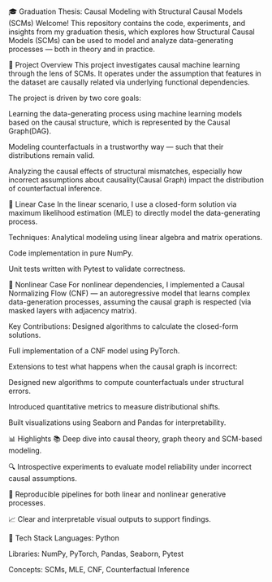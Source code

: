 🎓 Graduation Thesis: Causal Modeling with Structural Causal Models (SCMs)
Welcome! This repository contains the code, experiments, and insights from my graduation thesis, which explores how Structural Causal Models (SCMs) can be used to model and analyze data-generating processes — both in theory and in practice.

🧠 Project Overview
This project investigates causal machine learning through the lens of SCMs. It operates under the assumption that features in the dataset are causally related via underlying functional dependencies.

The project is driven by two core goals:

Learning the data-generating process using machine learning models based on the causal structure, which is represented by the Causal Graph(DAG).

Modeling counterfactuals in a trustworthy way — such that their distributions remain valid.

Analyzing the causal effects of structural mismatches, especially how incorrect assumptions about causality(Causal Graph) impact the distribution of counterfactual inference.


🧮 Linear Case
In the linear scenario, I use a closed-form solution via maximum likelihood estimation (MLE) to directly model the data-generating process.

Techniques:
Analytical modeling using linear algebra and matrix operations.

Code implementation in pure NumPy.

Unit tests written with Pytest to validate correctness.

🔀 Nonlinear Case
For nonlinear dependencies, I implemented a Causal Normalizing Flow (CNF) — an autoregressive model that learns complex data-generation processes, assuming the causal graph is respected (via masked layers with adjacency matrix).

Key Contributions:
Designed algorithms to calculate the closed-form solutions.

Full implementation of a CNF model using PyTorch.

Extensions to test what happens when the causal graph is incorrect:

Designed new algorithms to compute counterfactuals under structural errors.

Introduced quantitative metrics to measure distributional shifts.

Built visualizations using Seaborn and Pandas for interpretability.

📊 Highlights
📚 Deep dive into causal theory, graph theory and SCM-based modeling.

🔍 Introspective experiments to evaluate model reliability under incorrect causal assumptions.

🧪 Reproducible pipelines for both linear and nonlinear generative processes.

📈 Clear and interpretable visual outputs to support findings.

🔧 Tech Stack
Languages: Python

Libraries: NumPy, PyTorch, Pandas, Seaborn, Pytest

Concepts: SCMs, MLE, CNF, Counterfactual Inference
